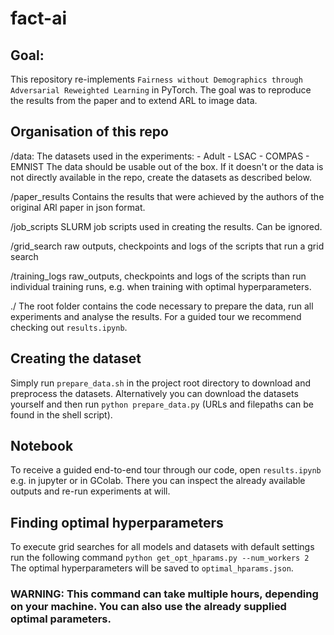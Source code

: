# fact-ai

## Goal:
This repository re-implements `Fairness without Demographics through Adversarial Reweighted Learning` in PyTorch. The goal was to reproduce the results from the paper and to extend ARL to image data.

## Organisation of this repo
/data: 
	The datasets used in the experiments:
	- Adult
	- LSAC
	- COMPAS
	- EMNIST
	The data should be usable out of the box. If it doesn't or the data is not directly available in the repo, create the datasets as described below.

/paper_results
	Contains the results that were achieved by the authors of the original ARl paper in json format.

/job_scripts
	SLURM job scripts used in creating the results. Can be ignored.

/grid_search
	raw outputs, checkpoints and logs of the scripts that run a grid search

/training_logs
	raw_outputs, checkpoints and logs of the scripts than run individual training runs, e.g. when training with optimal hyperparameters.

./
	The root folder contains the code necessary to prepare the data, run all experiments and analyse the results. For a guided tour we recommend checking out `results.ipynb`.

## Creating the dataset
Simply run `prepare_data.sh` in the project root directory to download
and preprocess the datasets. Alternatively you can download the datasets
yourself and then run `python prepare_data.py` (URLs and filepaths
can be found in the shell script).

## Notebook
 To receive a guided end-to-end tour through our code, open `results.ipynb` e.g. in jupyter or in GColab. There you can inspect the already available outputs and re-run experiments at will. 

## Finding optimal hyperparameters
To execute grid searches for all models and datasets with default settings run the following command
`python get_opt_hparams.py --num_workers 2`
The optimal hyperparameters will be saved to `optimal_hparams.json`.
### WARNING: This command can take multiple hours, depending on your machine. You can also use the already supplied optimal parameters.





